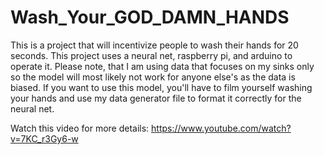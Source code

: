 # Wash_Your_GOD_DAMN_HANDS
This is a project that will incentivize people to wash their hands for 20 seconds. This project uses a neural net, raspberry pi, and arduino to operate it.
Please note, that I am using data that focuses on my sinks only so the model will most likely not work for anyone else's as the data is biased. 
If you want to use this model, you'll have to film yourself washing your hands and use my data generator file to format it correctly for the neural net. 

Watch this video for more details: https://www.youtube.com/watch?v=7KC_r3Gy6-w
